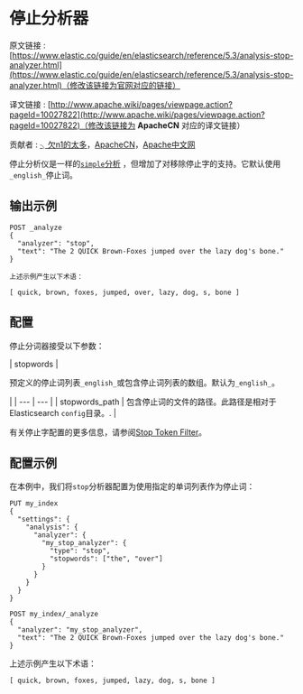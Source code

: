 # 停止分析器

原文链接 : [https://www.elastic.co/guide/en/elasticsearch/reference/5.3/analysis-stop-analyzer.html](https://www.elastic.co/guide/en/elasticsearch/reference/5.3/analysis-stop-analyzer.html)（修改该链接为官网对应的链接）

译文链接 : [http://www.apache.wiki/pages/viewpage.action?pageId=10027822](http://www.apache.wiki/pages/viewpage.action?pageId=10027822)（修改该链接为 **ApacheCN** 对应的译文链接）

贡献者 : [╮欠n1的太多](/display/~wuhongzhou)，[ApacheCN](/display/~apachecn)，[Apache中文网](/display/~apachechina)

停止分析仪是一样的[`simple`分析](http://www.apache.wiki/pages/viewpage.action?pageId=10027574&src=contextnavpagetreemode) ，但增加了对移除停止字的支持。它默认使用`_english_`停止词。

## **输出示例**

```
POST _analyze
{
  "analyzer": "stop",
  "text": "The 2 QUICK Brown-Foxes jumped over the lazy dog's bone."
}
```

```
上述示例产生以下术语：
```

```
[ quick, brown, foxes, jumped, over, lazy, dog, s, bone ]
```

## 配置

停止分词器接受以下参数：

| stopwords | 

预定义的停止词列表`_english_`或包含停止词列表的数组。默认为`_english_`。

 |
| --- | --- |
| stopwords_path | 包含停止词的文件的路径。此路径是相对于Elasticsearch `config`目录。. |

有关停止字配置的更多信息，请参阅[Stop Token Filter](https://www.elastic.co/guide/en/elasticsearch/reference/5.3/analysis-stop-tokenfilter.html "停止令牌过滤器")。

## 配置示例

在本例中，我们将`stop`分析器配置为使用指定的单词列表作为停止词：

```
PUT my_index
{
  "settings": {
    "analysis": {
      "analyzer": {
        "my_stop_analyzer": {
          "type": "stop",
          "stopwords": ["the", "over"]
        }
      }
    }
  }
}

POST my_index/_analyze
{
  "analyzer": "my_stop_analyzer",
  "text": "The 2 QUICK Brown-Foxes jumped over the lazy dog's bone."
}

```

上述示例产生以下术语：

```
[ quick, brown, foxes, jumped, lazy, dog, s, bone ]
```